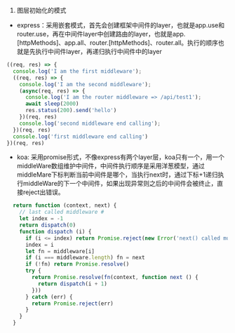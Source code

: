 1. 图层初始化的模式

- express：采用嵌套模式，首先会创建框架中间件的layer，也就是app.use和router.use，再在中间件layer中创建路由的layer，也就是app.[httpMethods]、app.all、router.[httpMethods]、router.all。执行的顺序也就是先执行中间件layer，再递归执行中间件中的layer
```js
((req, res) => {
  console.log('I am the first middleware');
  ((req, res) => {
    console.log('I am the second middleware');
    (async(req, res) => {
      console.log('I am the router middleware => /api/test1');
      await sleep(2000)
      res.status(200).send('hello')
    })(req, res)
    console.log('second middleware end calling');
  })(req, res)
  console.log('first middleware end calling')
})(req, res)

```

- koa: 采用promise形式，不像express有两个layer层，koa只有一个，用一个middleWare数组维护中间件，中间件执行顺序是采用洋葱模型，通过middleMare下标判断当前中间件是哪个，当执行next时，通过下标+1递归执行middleWare的下一个中间件，如果出现异常则之后的中间件会被终止，直接reject出错误。
```js
  return function (context, next) {
    // last called middleware #
    let index = -1
    return dispatch(0)
    function dispatch (i) {
      if (i <= index) return Promise.reject(new Error('next() called multiple times'))
      index = i
      let fn = middleware[i]
      if (i === middleware.length) fn = next
      if (!fn) return Promise.resolve()
      try {
        return Promise.resolve(fn(context, function next () {
          return dispatch(i + 1)
        }))
      } catch (err) {
        return Promise.reject(err)
      }
    }
  }
```